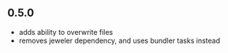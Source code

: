 ## 0.5.0
 * adds ability to overwrite files
 * removes jeweler dependency, and uses bundler tasks instead